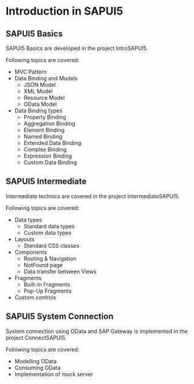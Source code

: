 # Introduction in SAPUI5

## SAPUI5 Basics

SAPUI5 Basics are developed in the project IntroSAPUI5.

Following topics are covered:
- MVC Pattern
- Data Binding and Models
  * JSON Model
  * XML Model
  * Resource Model
  * OData Model
- Data Binding types
  * Property Binding
  * Aggregation Binding
  * Element Binding
  * Named Binding
  * Extended Data Binding
  * Complex Binding
  * Expression Binding
  * Custom Data Binding

## SAPUI5 Intermediate

Intermediate technics are covered in the project IntermediateSAPUI5.

Following topics are covered:
- Data types
  * Standard data types
  * Custom data types
- Layouts
  * Standard CSS classes
- Components
  * Routing & Navigation
  * NotFound page
  * Data transfer between Views
- Fragments
  * Built-In Fragments
  * Pop-Up Fragments
- Custom controls

## SAPUI5 System Connection

System connection using OData and SAP Gateway is implemented in the project ConnectSAPUI5.

Following topics are covered:
- Modelling OData
- Consuming OData
- Implementation of mock server
